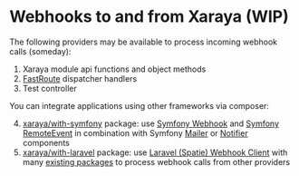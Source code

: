 # Webhooks to and from Xaraya (WIP)

The following providers may be available to process incoming webhook calls (someday):

1. Xaraya module api functions and object methods
2. [FastRoute](https://github.com/nikic/FastRoute) dispatcher handlers
3. Test controller

You can integrate applications using other frameworks via composer:

4. [xaraya/with-symfony](https://packagist.org/packages/xaraya/with-symfony) package: use [Symfony Webhook](https://symfony.com/doc/current/webhook.html) and [Symfony RemoteEvent](https://symfony.com/components/RemoteEvent) in combination with Symfony [Mailer](https://symfony.com/doc/current/mailer.html#mailer_3rd_party_transport) or [Notifier](https://symfony.com/doc/current/notifier.html) components
5. [xaraya/with-laravel](https://packagist.org/packages/xaraya/with-laravel) package: use [Laravel (Spatie) Webhook Client](https://github.com/spatie/laravel-webhook-client) with many [existing packages](https://packagist.org/packages/spatie/laravel-webhook-client/dependents?order_by=downloads) to process webhook calls from other providers
